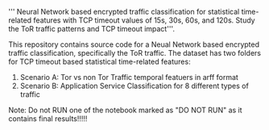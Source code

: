 
''' Neural Network based encrypted traffic classification for statistical time-related features with TCP timeout values of 15s, 30s, 60s, and 120s. 
Study the ToR traffic patterns and TCP timeout impact'''.


This repository contains source code for a Neual Network based encrypted traffic classification, specifically the ToR traffic.
The dataset has two folders for TCP timeout based statistical time-related features:
  1. Scenario A: Tor vs non Tor Traffic temporal featuers in arff format
  2. Scenario B: Application Service Classification for 8 different types of traffic

Note: Do not RUN one of the notebook marked as "DO NOT RUN" as it contains final results!!!!!
